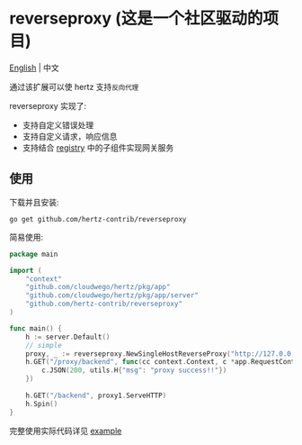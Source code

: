 # reverseproxy (这是一个社区驱动的项目)
[English](README.md) | 中文

通过该扩展可以使 hertz 支持`反向代理`

reverseproxy 实现了:
- 支持自定义错误处理
- 支持自定义请求，响应信息
- 支持结合 [registry](https://github.com/hertz-contrib/registry) 中的子组件实现网关服务

## 使用

下载并且安装:

```shell
go get github.com/hertz-contrib/reverseproxy
```

简易使用:
```go
package main

import (
	"context"
	"github.com/cloudwego/hertz/pkg/app"
	"github.com/cloudwego/hertz/pkg/app/server"
	"github.com/hertz-contrib/reverseproxy"
)

func main() {
	h := server.Default()
	// simple
	proxy, _ := reverseproxy.NewSingleHostReverseProxy("http://127.0.0.1:8000/proxy")
	h.GET("/proxy/backend", func(cc context.Context, c *app.RequestContext) {
		c.JSON(200, utils.H{"msg": "proxy success!!"})
	})
	
	h.GET("/backend", proxy1.ServeHTTP)
	h.Spin()
}
```

完整使用实际代码详见 [example](https://github.com/cloudwego/hertz-examples/tree/main/reverseproxy)

